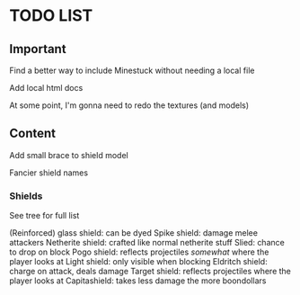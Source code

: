 # TODO LIST #

## Important ##

Find a better way to include Minestuck without needing a local file

Add local html docs

At some point, I'm gonna need to redo the textures (and models)

## Content ##

Add small brace to shield model

Fancier shield names

### Shields ###

See tree for full list

(Reinforced) glass shield: can be dyed
Spike shield: damage melee attackers
Netherite shield: crafted like normal netherite stuff
Slied: chance to drop on block
Pogo shield: reflects projectiles *somewhat* where the player looks at
Light shield: only visible when blocking
Eldritch shield: charge on attack, deals damage
Target shield: reflects projectiles where the player looks at
Capitashield: takes less damage the more boondollars

